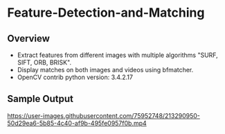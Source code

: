 # Feature-Detection-and-Matching
## Overview

- Extract features from different images with multiple algorithms "SURF, SIFT, ORB, BRISK". 
- Display matches on both images and videos using bfmatcher.
- OpenCV contrib python version: 3.4.2.17

## Sample Output

https://user-images.githubusercontent.com/75952748/213290950-50d29ea6-5b85-4c40-af9b-495fe0957f0b.mp4
